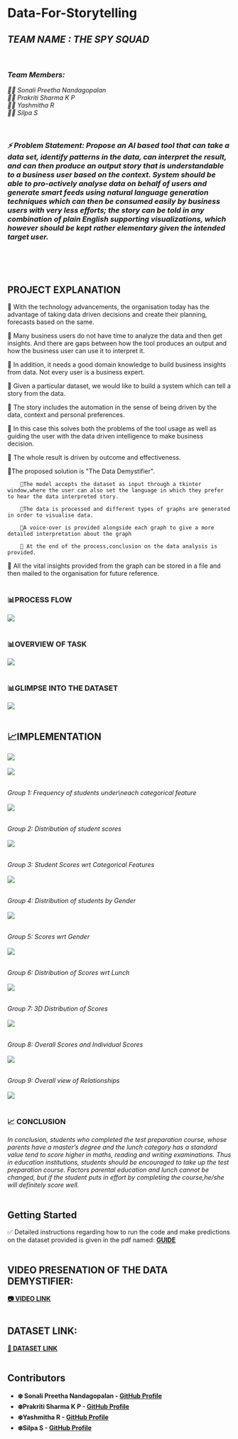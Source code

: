 # Data-For-Storytelling

<i>
<h2> TEAM NAME : THE SPY SQUAD </h2><br>

### Team Members:<br>
🕵️‍♀️ Sonali Preetha Nandagopalan<br> 
🕵️‍♀️ Prakriti Sharma K P<br>
🕵️‍♀️ Yashmitha R  <br>
🕵️‍♀️ Silpa S

<br>

### ⚡ Problem Statement: Propose an AI based tool that can take a data set, identify patterns in the data, can interpret the result, and can then produce an output story that is understandable to a business user based on the context. System should be able to pro-actively analyse data on behalf of users and generate smart feeds using natural language generation techniques which can then be consumed easily by business users with very less efforts; the story can be told in any combination of plain English supporting visualizations, which however should be kept rather elementary given the intended target user. </i>
<br>
<br>
<br>

## PROJECT EXPLANATION
📌 With the technology advancements, the organisation today has the advantage of taking data driven decisions and create their planning, forecasts based on the same. 

📌 Many business users do not have time to analyze the data and then get insights. And there are gaps between how the tool produces an output and how the business user can use it to interpret it. 

📌 In addition, it needs a good domain knowledge to build business insights from data. Not every user is a business expert. 

📌 Given a particular dataset, we would like to build a system which can tell a story from the data. 

📌 The story includes the automation in the sense of being driven by the data, context and personal preferences. 

📌 In this case this solves both the problems of the tool usage as well as guiding the user with the data driven intelligence to make business decision. 

📌 The whole result is driven by outcome and effectiveness.

📌The proposed solution is "The Data Demystifier".

        💮The model accepts the dataset as input through a tkinter window,where the user can also set the language in which they prefer to hear the data interpreted story.
        
        💮The data is processed and different types of graphs are generated in order to visualise data.

        💮A voice-over is provided alongside each graph to give a more detailed interpretation about the graph

        💮 At the end of the process,conclusion on the data analysis is provided.

📌  All the vital insights provided from the graph can be stored in a file and then mailed to the organisation for future reference. 
<br></br>

### 📊PROCESS FLOW
<img src="https://github.com/silpasreeni99/Data-For-Storytelling/blob/main/process%20flow.jpeg">
<br></br>

### 📊OVERVIEW OF TASK
<img src="https://github.com/silpasreeni99/Data-For-Storytelling/blob/main/task%20overview.jpg">
<br></br>

### 📊GLIMPSE INTO THE DATASET
<img src="https://github.com/silpasreeni99/Data-For-Storytelling/blob/main/dataset.jpeg">
<br></br>


## 📈IMPLEMENTATION
<img src="https://github.com/silpasreeni99/Data-For-Storytelling/blob/main/implementation/main.jpeg">
<br></br>

<img src="https://github.com/silpasreeni99/Data-For-Storytelling/blob/main/implementation/process.jpeg">
<br></br>

<i>Group 1: Frequency of students under\neach categorical feature </i><br><br>
<img src="https://github.com/silpasreeni99/Data-For-Storytelling/blob/main/implementation/grp1.png">
<br><br>

<i>Group 2: Distribution of student scores </i><br><br>
<img src="https://github.com/silpasreeni99/Data-For-Storytelling/blob/main/implementation/grp2.png">
<br><br>

<i>Group 3: Student Scores wrt Categorical Features </i><br><br>
<img src="https://github.com/silpasreeni99/Data-For-Storytelling/blob/main/implementation/grp3.png">
<br><br>

<i>Group 4: Distribution of students by Gender </i><br><br>
<img src="https://github.com/silpasreeni99/Data-For-Storytelling/blob/main/implementation/grp4.png">
<br><br>

<i>Group 5: Scores wrt Gender</i><br><br>
<img src="https://github.com/silpasreeni99/Data-For-Storytelling/blob/main/implementation/grp5.png">
<br><br>

<i>Group 6: Distribution of Scores wrt Lunch</i><br><br>
<img src="https://github.com/silpasreeni99/Data-For-Storytelling/blob/main/implementation/grp6.png">
<br><br>

<i>Group 7: 3D Distribution of Scores</i><br><br>
<img src="https://github.com/silpasreeni99/Data-For-Storytelling/blob/main/implementation/grp7.png">
<br><br>

<i>Group 8: Overall Scores and Individual Scores</i><br><br>
<img src="https://github.com/silpasreeni99/Data-For-Storytelling/blob/main/implementation/grp8.png">
<br><br>

<i>Group 9: Overall view of Relationships </i><br><br>
<img src="https://github.com/silpasreeni99/Data-For-Storytelling/blob/main/implementation/grp9.png">
<br><br>

### 📈 CONCLUSION
<i>In conclusion, students who completed the test preparation course, whose parents have a master’s degree and the lunch category has a standard value tend to score higher in maths, reading and writing examinations. Thus in education institutions, students should be encouraged to take up the test preparation course. Factors parental education and lunch cannot be changed, but if the student puts in effort by completing the course,he/she will definitely score well.</i>
<br><br>


## Getting Started

✅ Detailed instructions regarding how to run the code and make predictions on the dataset provided is given in the pdf named: <a href="https://github.com/silpasreeni99/Data-For-Storytelling/blob/main/GUIDE.pdf"><b>GUIDE<b></a>
<br></br>


## VIDEO PRESENATION OF THE DATA DEMYSTIFIER:
<a href="https://drive.google.com/file/d/1P64HOzly0eu6iu8PyOqDjKuZZNLjSGIC/view?usp=sharing"> 📷 VIDEO LINK </a>
<br></br>

## DATASET LINK:
<a href="https://drive.google.com/file/d/1LytwxfjLmMhSZUv3dl76t_pNeBxVyD52/view?usp=sharing"> 📂 DATASET LINK </a>
<br></br>

## Contributors

* **❄️ Sonali Preetha Nandagopalan** - [GitHub Profile](https://github.com/Sonali2824)
* **❄️Prakriti Sharma K P** - [GitHub Profile](https://github.com/prakritisharma)
* **❄️Yashmitha R** - [GitHub Profile](https://github.com/YASHMITHA-3)
* **❄️Silpa S** - [GitHub Profile](https://github.com/silpasreeni99)




